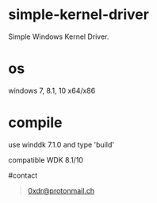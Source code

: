 # simple-kernel-driver
Simple Windows Kernel Driver.

# os
windows 7, 8.1, 10 x64/x86

# compile
use winddk 7.1.0
and type 'build'

compatible WDK 8.1/10

#contact
> 0xdr@protonmail.ch
